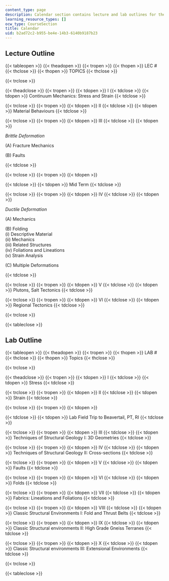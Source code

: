 ```yaml
---
content_type: page
description: Calendar section contains lecture and lab outlines for the course.
learning_resource_types: []
ocw_type: CourseSection
title: Calendar
uid: b2ad72c2-b955-be4e-14b3-6140b9187b23
---
```


Lecture Outline
---------------

{{< tableopen >}}
{{< theadopen >}}
{{< tropen >}}
{{< thopen >}}
LEC #
{{< thclose >}}
{{< thopen >}}
TOPICS
{{< thclose >}}

{{< trclose >}}

{{< theadclose >}}
{{< tropen >}}
{{< tdopen >}}
I
{{< tdclose >}}
{{< tdopen >}}
Continuum Mechanics: Stress and Strain
{{< tdclose >}}

{{< trclose >}}
{{< tropen >}}
{{< tdopen >}}
II
{{< tdclose >}}
{{< tdopen >}}
Material Behaviours
{{< tdclose >}}

{{< trclose >}}
{{< tropen >}}
{{< tdopen >}}
III
{{< tdclose >}}
{{< tdopen >}}


_Brittle Deformation_

(A) Fracture Mechanics

(B) Faults


{{< tdclose >}}

{{< trclose >}}
{{< tropen >}}
{{< tdopen >}}

{{< tdclose >}}
{{< tdopen >}}
Mid Term
{{< tdclose >}}

{{< trclose >}}
{{< tropen >}}
{{< tdopen >}}
IV
{{< tdclose >}}
{{< tdopen >}}


_Ductile Deformation_

(A) Mechanics

(B) Folding  
(i) Descriptive Material  
(ii) Mechanics  
(iii) Related Structures  
(iv) Foliations and Lineations  
(v) Strain Analysis

(C) Multiple Deformations


{{< tdclose >}}

{{< trclose >}}
{{< tropen >}}
{{< tdopen >}}
V
{{< tdclose >}}
{{< tdopen >}}
Plutons, Salt Tectonics
{{< tdclose >}}

{{< trclose >}}
{{< tropen >}}
{{< tdopen >}}
VI
{{< tdclose >}}
{{< tdopen >}}
Regional Tectonics
{{< tdclose >}}

{{< trclose >}}

{{< tableclose >}}

  

Lab Outline
-----------

{{< tableopen >}}
{{< theadopen >}}
{{< tropen >}}
{{< thopen >}}
LAB #
{{< thclose >}}
{{< thopen >}}
Topics
{{< thclose >}}

{{< trclose >}}

{{< theadclose >}}
{{< tropen >}}
{{< tdopen >}}
I
{{< tdclose >}}
{{< tdopen >}}
Stress
{{< tdclose >}}

{{< trclose >}}
{{< tropen >}}
{{< tdopen >}}
II
{{< tdclose >}}
{{< tdopen >}}
Strain
{{< tdclose >}}

{{< trclose >}}
{{< tropen >}}
{{< tdopen >}}

{{< tdclose >}}
{{< tdopen >}}
Lab Field Trip to Beavertail, PT, RI
{{< tdclose >}}

{{< trclose >}}
{{< tropen >}}
{{< tdopen >}}
III
{{< tdclose >}}
{{< tdopen >}}
Techniques of Structural Geology I: 3D Geometries
{{< tdclose >}}

{{< trclose >}}
{{< tropen >}}
{{< tdopen >}}
IV
{{< tdclose >}}
{{< tdopen >}}
Techniques of Structural Geology II: Cross-sections
{{< tdclose >}}

{{< trclose >}}
{{< tropen >}}
{{< tdopen >}}
V
{{< tdclose >}}
{{< tdopen >}}
Faults
{{< tdclose >}}

{{< trclose >}}
{{< tropen >}}
{{< tdopen >}}
VI
{{< tdclose >}}
{{< tdopen >}}
Folds
{{< tdclose >}}

{{< trclose >}}
{{< tropen >}}
{{< tdopen >}}
VII
{{< tdclose >}}
{{< tdopen >}}
Fabrics: Lineations and Foliations
{{< tdclose >}}

{{< trclose >}}
{{< tropen >}}
{{< tdopen >}}
VIII
{{< tdclose >}}
{{< tdopen >}}
Classic Structural Environments I: Fold and Thrust Belts
{{< tdclose >}}

{{< trclose >}}
{{< tropen >}}
{{< tdopen >}}
IX
{{< tdclose >}}
{{< tdopen >}}
Classic Structural environments II: High Grade Gneiss Terranes
{{< tdclose >}}

{{< trclose >}}
{{< tropen >}}
{{< tdopen >}}
X
{{< tdclose >}}
{{< tdopen >}}
Classic Structural environments III: Extensional Environments
{{< tdclose >}}

{{< trclose >}}

{{< tableclose >}}